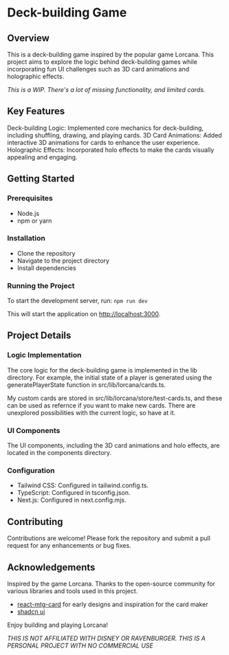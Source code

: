 # Deck-building Game

## Overview

This is a deck-building game inspired by the popular game Lorcana. This project aims to explore the logic behind deck-building games while incorporating fun UI challenges such as 3D card animations and holographic effects.

_This is a WIP. There's a lot of missing functionality, and limited cards._

## Key Features

Deck-building Logic: Implemented core mechanics for deck-building, including shuffling, drawing, and playing cards.
3D Card Animations: Added interactive 3D animations for cards to enhance the user experience.
Holographic Effects: Incorporated holo effects to make the cards visually appealing and engaging.

## Getting Started

### Prerequisites

- Node.js
- npm or yarn

### Installation

- Clone the repository
- Navigate to the project directory
- Install dependencies

### Running the Project

To start the development server, run: `npm run dev`

This will start the application on <http://localhost:3000>.

## Project Details

### Logic Implementation

The core logic for the deck-building game is implemented in the lib directory. For example, the initial state of a player is generated using the generatePlayerState function in src/lib/lorcana/cards.ts.

My custom cards are stored in src/lib/lorcana/store/test-cards.ts, and these can be used as refernce if you want to make new cards. There are unexplored possibilities with the current logic, so have at it.

### UI Components

The UI components, including the 3D card animations and holo effects, are located in the components directory.

### Configuration

- Tailwind CSS: Configured in tailwind.config.ts.
- TypeScript: Configured in tsconfig.json.
- Next.js: Configured in next.config.mjs.

## Contributing

Contributions are welcome! Please fork the repository and submit a pull request for any enhancements or bug fixes.

## Acknowledgements

Inspired by the game Lorcana.
Thanks to the open-source community for various libraries and tools used in this project.

- [react-mtg-card](https://github.com/germanyn/reactjs-mtg-card) for early designs and inspiration for the card maker
- [shadcn ui](https://github.com/shadcn-ui/ui)

Enjoy building and playing Lorcana!

_THIS IS NOT AFFILIATED WITH DISNEY OR RAVENBURGER. THIS IS A PERSONAL PROJECT WITH NO COMMERCIAL USE_
